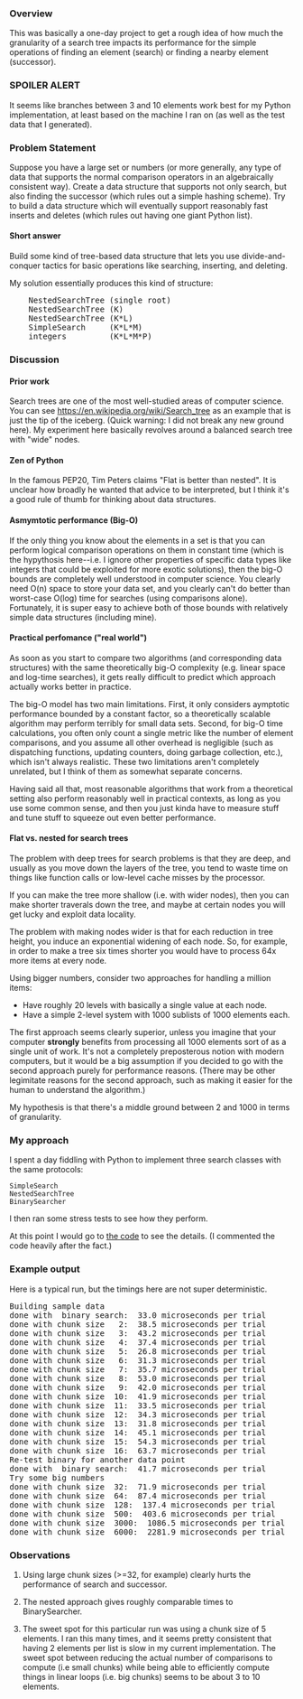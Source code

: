 ### Overview ##

This was basically a one-day project to get a rough idea of
how much the granularity of a search tree impacts its performance
for the simple operations of finding an element (search) or
finding a nearby element (successor).

### SPOILER ALERT ###

It seems like branches between 3 and 10 elements
work best for my Python implementation, at least based on the
machine I ran on (as well as the test data that I generated).

### Problem Statement ###

Suppose you have a large set or numbers (or
more generally, any type of data that supports the normal
comparison operators in an algebraically consistent way).
Create a data structure that supports not only search, but
also finding the successor (which rules out a simple hashing
scheme).  Try to build a data structure which will eventually
support reasonably fast inserts and deletes (which rules out
having one giant Python list).

#### Short answer #### 

Build some kind of tree-based data structure
that lets you use divide-and-conquer tactics for basic
operations like searching, inserting, and deleting.

My solution essentially produces this kind of structure:

<pre>
    NestedSearchTree (single root)
    NestedSearchTree (K)
    NestedSearchTree (K*L)
    SimpleSearch     (K*L*M)
    integers         (K*L*M*P)
</pre>

### Discussion ###

#### Prior work ####

Search trees are one of the most well-studied areas of
computer science.  You can see https://en.wikipedia.org/wiki/Search_tree
as an example that is just the tip of the iceberg. (Quick
warning: I did not break any new ground here). My experiment here
basically revolves around a balanced search tree with "wide" nodes. 

#### Zen of Python ####
In the famous PEP20, Tim Peters claims "Flat is
better than nested". It is unclear how broadly he wanted that advice
to be interpreted, but I think it's a good rule of thumb for
thinking about data structures.

#### Asmymtotic performance (Big-O) ####

If the only thing you know about the elements
in a set is that you can perform logical comparison operations on
them in constant time (which is the hypythosis here--i.e. I ignore
other properties of specific data types like integers that could
be exploited for more exotic solutions), then the big-O bounds
are completely well understood in computer science. You clearly
need O(n) space to store your data set, and you clearly can't do
better than worst-case O(log) time for searches (using comparisons alone).
Fortunately, it is super easy to achieve both of those bounds with relatively
simple data structures (including mine).

#### Practical perfomance ("real world") ####

As soon as you start to compare two algorithms (and corresponding data
structures) with the same theoretically big-O complexity
(e.g. linear space and log-time searches), it gets really difficult
to predict which approach actually works better in practice.

The big-O model has two main limitations.  First, it only considers
aymptotic performance bounded by a constant factor, so a theoretically
scalable algorithm may perform terribly for small data sets.  Second,
for big-O time calculations, you often only count a single metric
like the number of element comparisons, and you assume all other
overhead is negligible (such as dispatching functions, updating
counters, doing garbage collection, etc.), which isn't always
realistic.  These two limitations aren't completely unrelated,
but I think of them as somewhat separate concerns.

Having said all that, most reasonable algorithms that work
from a theoretical setting also perform reasonably well in
practical contexts, as long as you use some common sense, and
then you just kinda have to measure stuff and tune stuff to
squeeze out even better performance.

#### Flat vs. nested for search trees ####

The problem with deep trees for search problems is that they
are deep, and usually as you move down the layers of the tree,
you tend to waste time on things like function calls or low-level
cache misses by the processor. 

If you can make the tree more shallow (i.e. with wider nodes),
then you can make shorter traverals down the tree, and maybe
at certain nodes you will get lucky and exploit data locality.

The problem with making nodes wider is that for each reduction
in tree height, you induce an exponential widening of each node.  So, for
example, in order to make a tree six times shorter you would have to
process 64x more items at every node.

Using bigger numbers, consider two approaches for handling a
million items:

* Have roughly 20 levels with basically a single value at each node.
* Have a simple 2-level system with 1000 sublists of 1000 elements each.

The first approach seems clearly superior, unless you imagine that your
computer **strongly** benefits from processing all 1000 elements sort
of as a single unit of work.  It's not a completely preposterous
notion with modern computers, but it would be a big assumption if
you decided to go with the second approach purely for performance reasons.
(There may be other legimitate reasons for the second approach, such
as making it easier for the human to understand the algorithm.)

My hypothesis is that there's a middle ground between 2 and 1000
in terms of granularity.

### My approach ###

I spent a day fiddling with Python to implement three search classes
with the same protocols:

    SimpleSearch
    NestedSearchTree
    BinarySearcher

I then ran some stress tests to see how they perform.

At this point I would go to [the code](https://github.com/showell/binary-search-experiment/blob/main/search.py)
to see the details. (I commented the code heavily after the fact.)
            
### Example output ###

Here is a typical run, but the timings here are not super deterministic.

<pre>
Building sample data
done with  binary search:  33.0 microseconds per trial
done with chunk size   2:  38.5 microseconds per trial
done with chunk size   3:  43.2 microseconds per trial
done with chunk size   4:  37.4 microseconds per trial
done with chunk size   5:  26.8 microseconds per trial
done with chunk size   6:  31.3 microseconds per trial
done with chunk size   7:  35.7 microseconds per trial
done with chunk size   8:  53.0 microseconds per trial
done with chunk size   9:  42.0 microseconds per trial
done with chunk size  10:  41.9 microseconds per trial
done with chunk size  11:  33.5 microseconds per trial
done with chunk size  12:  34.3 microseconds per trial
done with chunk size  13:  31.8 microseconds per trial
done with chunk size  14:  45.1 microseconds per trial
done with chunk size  15:  54.3 microseconds per trial
done with chunk size  16:  63.7 microseconds per trial
Re-test binary for another data point
done with  binary search:  41.7 microseconds per trial
Try some big numbers
done with chunk size  32:  71.9 microseconds per trial
done with chunk size  64:  87.4 microseconds per trial
done with chunk size  128:  137.4 microseconds per trial
done with chunk size  500:  403.6 microseconds per trial
done with chunk size  3000:  1086.5 microseconds per trial
done with chunk size  6000:  2281.9 microseconds per trial
</pre>

### Observations ###

1. Using large chunk sizes (>=32, for example) clearly hurts
   the performance of search and successor.

2. The nested approach gives roughly comparable times to
   BinarySearcher.

3. The sweet spot for this particular run was using a chunk
   size of 5 elements. I ran this many times, and it seems
   pretty consistent that having 2 elements per list is
   slow in my current implementation. The sweet spot between
   reducing the actual number of comparisons to compute
   (i.e small chunks) while being able to efficiently
   compute things in linear loops (i.e. big chunks) seems
   to be about 3 to 10 elements.
